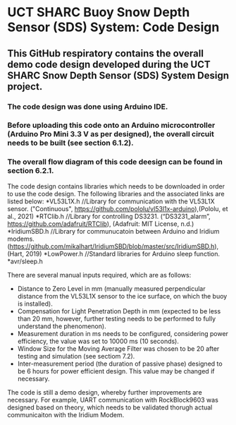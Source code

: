 # UCT SHARC Buoy Snow Depth Sensor (SDS) System: Code Design #

## This GitHub respiratory contains the overall demo code design developed during the UCT SHARC Snow Depth Sensor (SDS) System Design project.

### The code design was done using Arduino IDE.
### Before uploading this code onto an Arduino microcontroller (Arduino Pro Mini 3.3 V as per designed), the overall circuit needs to be built (see section 6.1.2).
### The overall flow diagram of this code deesign can be found in section 6.2.1.

The code design contains libraries which needs to be downloaded in order to use the code design. The following libraries and the associated links are listed below:
*VL53L1X.h                //Library for communication with the VL53L1X sensor. ("Continuous", https://github.com/pololu/vl53l1x-arduino),(Pololu, et al., 2021)
*RTClib.h                 //Library for controlling DS3231. (“DS3231_alarm”, https://github.com/adafruit/RTClib), (Adafruit: MIT License, n.d.)
*IridiumSBD.h             //Library for communucatoin between Arduino and Iridium modems.(https://github.com/mikalhart/IridiumSBD/blob/master/src/IridiumSBD.h), (Hart, 2019)
*LowPower.h               //Standard libraries for Arduino sleep function.
*avr/sleep.h


There are several manual inputs required, which are as follows:
* Distance to Zero Level in mm (manually measured perpendicular distance from the VL53L1X sensor to the ice surface, on which the buoy is installed).
* Compensation for Light Penetration Depth in mm (expected to be less than 20 mm, however, further testing needs to be performed to fully understand the phenomenon).
* Measurement duration in ms needs to be configured, considering power efficiency, the value was set to 10000 ms (10 seconds).
* Window Size for the Moving Average Filter was chosen to be 20 after testing and simulation (see sectiom 7.2).
* Inter-measurement period (the duration of passive phase) designed to be 6 hours for power efficient design. This value may be changed if necessary.

The code is still a demo design, whereby further improvements are necessary. For example, UART communication with RockBlock9603 was designed based on theory, which needs to be validated thorugh actual communicaiton with the Iridium Modem.
